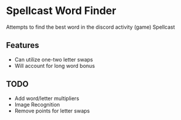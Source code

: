 # Spellcast Word Finder
Attempts to find the best word in the discord activity (game) Spellcast

## Features
 - Can utilize one-two letter swaps
 - Will account for long word bonus

## TODO
 - Add word/letter multipliers
 - Image Recognition
 - Remove points for letter swaps
